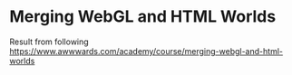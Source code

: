# Merging WebGL and HTML Worlds

Result from following https://www.awwwards.com/academy/course/merging-webgl-and-html-worlds
